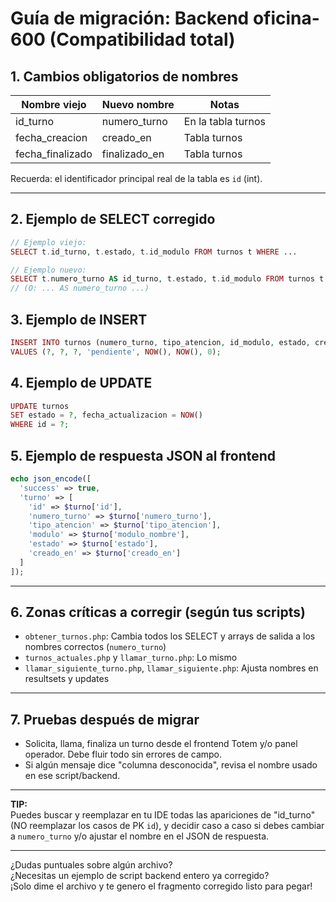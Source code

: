 # Guía de migración: Backend oficina-600 (Compatibilidad total)

## 1. Cambios obligatorios de nombres

| Nombre viejo   | Nuevo nombre     | Notas                      |
| -------------- | --------------- | -------------------------- |
| id_turno       | numero_turno    | En la tabla turnos         |
| fecha_creacion | creado_en       | Tabla turnos               |
| fecha_finalizado| finalizado_en  | Tabla turnos               |

Recuerda: el identificador principal real de la tabla es `id` (int).

---

## 2. Ejemplo de SELECT corregido

```php
// Ejemplo viejo:
SELECT t.id_turno, t.estado, t.id_modulo FROM turnos t WHERE ...

// Ejemplo nuevo:
SELECT t.numero_turno AS id_turno, t.estado, t.id_modulo FROM turnos t WHERE ...
// (O: ... AS numero_turno ...)
```

## 3. Ejemplo de INSERT

```php
INSERT INTO turnos (numero_turno, tipo_atencion, id_modulo, estado, creado_en, fecha_actualizacion, llamado)
VALUES (?, ?, ?, 'pendiente', NOW(), NOW(), 0);
```

## 4. Ejemplo de UPDATE

```php
UPDATE turnos
SET estado = ?, fecha_actualizacion = NOW()
WHERE id = ?;
```

## 5. Ejemplo de respuesta JSON al frontend

```php
echo json_encode([
  'success' => true,
  'turno' => [
    'id' => $turno['id'],
    'numero_turno' => $turno['numero_turno'],
    'tipo_atencion' => $turno['tipo_atencion'],
    'modulo' => $turno['modulo_nombre'],
    'estado' => $turno['estado'],
    'creado_en' => $turno['creado_en']
  ]
]);
```

---

## 6. Zonas críticas a corregir (según tus scripts)

- `obtener_turnos.php`: Cambia todos los SELECT y arrays de salida a los nombres correctos (`numero_turno`)
- `turnos_actuales.php` y `llamar_turno.php`: Lo mismo
- `llamar_siguiente_turno.php`, `llamar_siguiente.php`: Ajusta nombres en resultsets y updates

---

## 7. Pruebas después de migrar

- Solicita, llama, finaliza un turno desde el frontend Totem y/o panel operador. Debe fluir todo sin errores de campo.
- Si algún mensaje dice "columna desconocida", revisa el nombre usado en ese script/backend.

---

**TIP:**  
Puedes buscar y reemplazar en tu IDE todas las apariciones de "id_turno" (NO reemplazar los casos de PK `id`), y decidir caso a caso si debes cambiar a `numero_turno` y/o ajustar el nombre en el JSON de respuesta.

---

¿Dudas puntuales sobre algún archivo?  
¿Necesitas un ejemplo de script backend entero ya corregido?  
¡Solo dime el archivo y te genero el fragmento corregido listo para pegar!